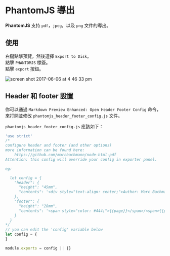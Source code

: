 # PhantomJS 導出  

**PhantomJS** 支持 `pdf`，`jpeg`，以及 `png` 文件的導出。  

## 使用
右鍵點擊預覽，然後選擇 `Export to Disk`。    
點擊 `PHANTOMJS` 標簽。     
點擊 `export` 按鈕。    

![screen shot 2017-06-06 at 4 46 33 pm](https://user-images.githubusercontent.com/1908863/26853700-a85dba6a-4ad8-11e7-9d42-78b1e4249e83.png)

## Header 和 footer 設置
你可以通過 `Markdown Preview Enhanced: Open Header Footer Config` 命令，來打開並修改 `phantomjs_header_footer_config.js` 文件。  

`phantomjs_header_footer_config.js` 應該如下：    


```javascript
'use strict'
/*
configure header and footer (and other options)
more information can be found here:
    https://github.com/marcbachmann/node-html-pdf
Attention: this config will override your config in exporter panel.

eg:

  let config = {
    "header": {
      "height": "45mm",
      "contents": '<div style="text-align: center;">Author: Marc Bachmann</div>'
    },
    "footer": {
      "height": "28mm",
      "contents": '<span style="color: #444;">{{page}}</span>/<span>{{pages}}</span>'
    }
  }
*/
// you can edit the 'config' variable below
let config = {
}

module.exports = config || {}
```

